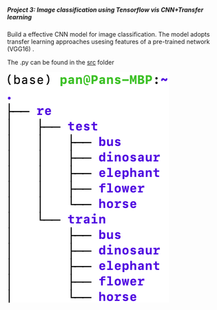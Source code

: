 ##### Project 3: Image classification using Tensorflow vis CNN+Transfer learning

Build a effective CNN model for image classification. The model adopts transfer learning approaches usesing features of a pre-trained network (VGG16) . 

The .py can be found in the [src](https://github.com/pan1fan2/self_improvement/tree/main/project3/src) folder

![](https://github.com/pan1fan2/self_improvement/blob/main/image/image_classification_data_directories.png)




